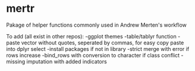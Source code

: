 # mertr
Pakage of helper functions commonly used in Andrew Merten's workflow


To add (all exist in other repos):
-ggplot themes
-table/tablyr function
-paste vector without quotes, seperated by commas, for easy copy paste into dplyr select
-install packages if not in library
-strict merge with error if rows increase
-bind_rows with conversion to character if class conflict
-missing imputation with added indicators
